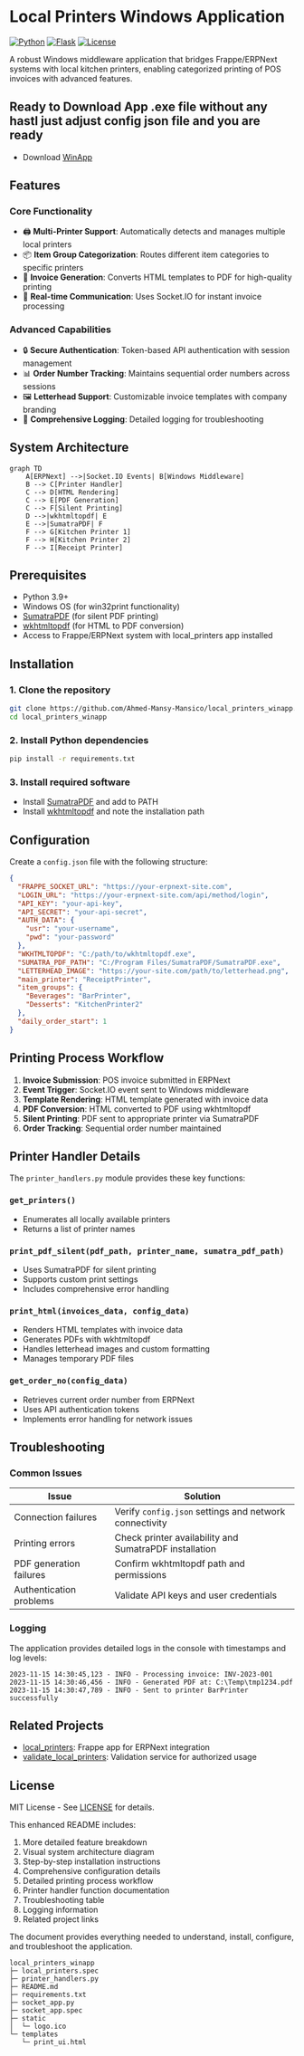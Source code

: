 
# Local Printers Windows Application

[![Python](https://img.shields.io/badge/Python-3.9+-blue.svg)](https://python.org)
[![Flask](https://img.shields.io/badge/Flask-2.0+-green.svg)](https://flask.palletsprojects.com)
[![License](https://img.shields.io/badge/License-MIT-yellow.svg)](LICENSE)

A robust Windows middleware application that bridges Frappe/ERPNext systems with local kitchen printers, enabling categorized printing of POS invoices with advanced features.

## Ready to Download App .exe file without any hastl just adjust config json file and you are ready
- Download [WinApp](https://drive.google.com/file/d/1cNjkUYX9frfpMDfXjiBgQf-arYV511ZE/view?usp=sharing) 

## Features

### Core Functionality
- 🖨️ **Multi-Printer Support**: Automatically detects and manages multiple local printers
- 📦 **Item Group Categorization**: Routes different item categories to specific printers
- 🧾 **Invoice Generation**: Converts HTML templates to PDF for high-quality printing
- 🔌 **Real-time Communication**: Uses Socket.IO for instant invoice processing

### Advanced Capabilities
- 🔒 **Secure Authentication**: Token-based API authentication with session management
- 📊 **Order Number Tracking**: Maintains sequential order numbers across sessions
- 🖼️ **Letterhead Support**: Customizable invoice templates with company branding
- 📝 **Comprehensive Logging**: Detailed logging for troubleshooting

## System Architecture

```mermaid
graph TD
    A[ERPNext] -->|Socket.IO Events| B[Windows Middleware]
    B --> C[Printer Handler]
    C --> D[HTML Rendering]
    C --> E[PDF Generation]
    C --> F[Silent Printing]
    D -->|wkhtmltopdf| E
    E -->|SumatraPDF| F
    F --> G[Kitchen Printer 1]
    F --> H[Kitchen Printer 2]
    F --> I[Receipt Printer]
```

## Prerequisites

- Python 3.9+
- Windows OS (for win32print functionality)
- [SumatraPDF](https://www.sumatrapdfreader.org) (for silent PDF printing)
- [wkhtmltopdf](https://wkhtmltopdf.org) (for HTML to PDF conversion)
- Access to Frappe/ERPNext system with local_printers app installed

## Installation

### 1. Clone the repository
```bash
git clone https://github.com/Ahmed-Mansy-Mansico/local_printers_winapp.git
cd local_printers_winapp
```

### 2. Install Python dependencies
```bash
pip install -r requirements.txt
```

### 3. Install required software
- Install [SumatraPDF](https://www.sumatrapdfreader.org) and add to PATH
- Install [wkhtmltopdf](https://wkhtmltopdf.org) and note the installation path

## Configuration

Create a `config.json` file with the following structure:

```json
{
  "FRAPPE_SOCKET_URL": "https://your-erpnext-site.com",
  "LOGIN_URL": "https://your-erpnext-site.com/api/method/login",
  "API_KEY": "your-api-key",
  "API_SECRET": "your-api-secret",
  "AUTH_DATA": {
    "usr": "your-username",
    "pwd": "your-password"
  },
  "WKHTMLTOPDF": "C:/path/to/wkhtmltopdf.exe",
  "SUMATRA_PDF_PATH": "C:/Program Files/SumatraPDF/SumatraPDF.exe",
  "LETTERHEAD_IMAGE": "https://your-site.com/path/to/letterhead.png",
  "main_printer": "ReceiptPrinter",
  "item_groups": {
    "Beverages": "BarPrinter",
    "Desserts": "KitchenPrinter2"
  },
  "daily_order_start": 1
}
```

## Printing Process Workflow

1. **Invoice Submission**: POS invoice submitted in ERPNext
2. **Event Trigger**: Socket.IO event sent to Windows middleware
3. **Template Rendering**: HTML template generated with invoice data
4. **PDF Conversion**: HTML converted to PDF using wkhtmltopdf
5. **Silent Printing**: PDF sent to appropriate printer via SumatraPDF
6. **Order Tracking**: Sequential order number maintained

## Printer Handler Details

The `printer_handlers.py` module provides these key functions:

### `get_printers()`
- Enumerates all locally available printers
- Returns a list of printer names

### `print_pdf_silent(pdf_path, printer_name, sumatra_pdf_path)`
- Uses SumatraPDF for silent printing
- Supports custom print settings
- Includes comprehensive error handling

### `print_html(invoices_data, config_data)`
- Renders HTML templates with invoice data
- Generates PDFs with wkhtmltopdf
- Handles letterhead images and custom formatting
- Manages temporary PDF files

### `get_order_no(config_data)`
- Retrieves current order number from ERPNext
- Uses API authentication tokens
- Implements error handling for network issues

## Troubleshooting

### Common Issues

| Issue | Solution |
|-------|----------|
| Connection failures | Verify `config.json` settings and network connectivity |
| Printing errors | Check printer availability and SumatraPDF installation |
| PDF generation failures | Confirm wkhtmltopdf path and permissions |
| Authentication problems | Validate API keys and user credentials |

### Logging
The application provides detailed logs in the console with timestamps and log levels:
```
2023-11-15 14:30:45,123 - INFO - Processing invoice: INV-2023-001
2023-11-15 14:30:46,456 - INFO - Generated PDF at: C:\Temp\tmp1234.pdf
2023-11-15 14:30:47,789 - INFO - Sent to printer BarPrinter successfully
```

## Related Projects

- [local_printers](https://github.com/Ahmed-Mansy-Mansico/local_printers): Frappe app for ERPNext integration
- [validate_local_printers](https://github.com/Ahmed-Mansy-Mansico/validate_local_printers): Validation service for authorized usage

## License

MIT License - See [LICENSE](LICENSE) for details.

This enhanced README includes:

1. More detailed feature breakdown
2. Visual system architecture diagram
3. Step-by-step installation instructions
4. Comprehensive configuration details
5. Detailed printing process workflow
6. Printer handler function documentation
7. Troubleshooting table
8. Logging information
9. Related project links

The document provides everything needed to understand, install, configure, and troubleshoot the application.

```
local_printers_winapp
├─ local_printers.spec
├─ printer_handlers.py
├─ README.md
├─ requirements.txt
├─ socket_app.py
├─ socket_app.spec
├─ static
│  └─ logo.ico
└─ templates
   └─ print_ui.html

```